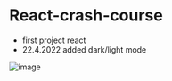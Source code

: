 # React-crash-course

* first project react
* 22.4.2022 added dark/light mode


![image](https://user-images.githubusercontent.com/98749788/164758545-9f0d9269-d3a6-44c6-805b-99ee026fe588.png)
